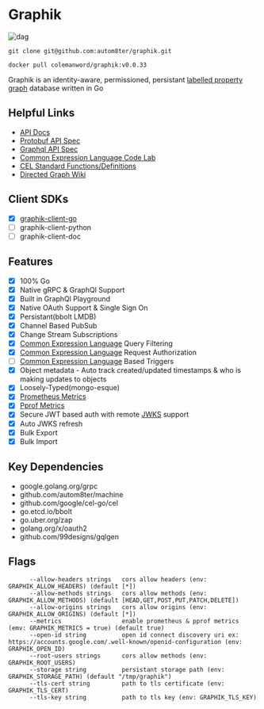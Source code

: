 # Graphik

![dag](images/dag.png)

    git clone git@github.com:autom8ter/graphik.git
    
    docker pull colemanword/graphik:v0.0.33

Graphik is an identity-aware, permissioned, persistant [labelled property graph](https://en.wikipedia.org/wiki/Graph_database#Labeled-property_graph) database written in Go

## Helpful Links

- [API Docs](docs/README.md)
- [Protobuf API Spec](https://github.com/autom8ter/graphik/blob/master/api/graphik.proto)
- [Graphql API Spec](https://github.com/autom8ter/graphik/blob/master/api/schema.graphqls)
- [Common Expression Language Code Lab](https://codelabs.developers.google.com/codelabs/cel-go/index.html#0)
- [CEL Standard Functions/Definitions](https://github.com/google/cel-spec/blob/master/doc/langdef.md#standard-definitions)
- [Directed Graph Wiki](https://en.wikipedia.org/wiki/Directed_graph)

## Client SDKs
- [x] [graphik-client-go](https://github.com/autom8ter/graphik-client-go)
- [ ] graphik-client-python
- [ ] graphik-client-doc

## Features
- [x] 100% Go
- [x] Native gRPC & GraphQl Support
- [x] Built in GraphQl Playground
- [x] Native OAuth Support & Single Sign On
- [x] Persistant(bbolt LMDB)
- [x] Channel Based PubSub
- [x] Change Stream Subscriptions
- [x] [Common Expression Language](https://opensource.google/projects/cel) Query Filtering
- [x] [Common Expression Language](https://opensource.google/projects/cel) Request Authorization
- [ ] [Common Expression Language](https://opensource.google/projects/cel) Based Triggers
- [x] Object metadata - Auto track created/updated timestamps & who is making updates to objects
- [x] Loosely-Typed(mongo-esque)
- [x] [Prometheus Metrics](https://prometheus.io/)
- [x] [Pprof Metrics](https://blog.golang.org/pprof)
- [x] Secure JWT based auth with remote [JWKS](https://auth0.com/docs/tokens/json-web-tokens/json-web-key-sets) support
- [x] Auto JWKS refresh
- [x] Bulk Export
- [x] Bulk Import

## Key Dependencies

- google.golang.org/grpc
- github.com/autom8ter/machine
- github.com/google/cel-go/cel
- go.etcd.io/bbolt
- go.uber.org/zap
- golang.org/x/oauth2
- github.com/99designs/gqlgen

## Flags

```text
      --allow-headers strings   cors allow headers (env: GRAPHIK_ALLOW_HEADERS) (default [*])
      --allow-methods strings   cors allow methods (env: GRAPHIK_ALLOW_METHODS) (default [HEAD,GET,POST,PUT,PATCH,DELETE])
      --allow-origins strings   cors allow origins (env: GRAPHIK_ALLOW_ORIGINS) (default [*])
      --metrics                 enable prometheus & pprof metrics (emv: GRAPHIK_METRICS = true) (default true)
      --open-id string          open id connect discovery uri ex: https://accounts.google.com/.well-known/openid-configuration (env: GRAPHIK_OPEN_ID)
      --root-users strings      cors allow methods (env: GRAPHIK_ROOT_USERS)
      --storage string          persistant storage path (env: GRAPHIK_STORAGE_PATH) (default "/tmp/graphik")
      --tls-cert string         path to tls certificate (env: GRAPHIK_TLS_CERT)
      --tls-key string          path to tls key (env: GRAPHIK_TLS_KEY)

```